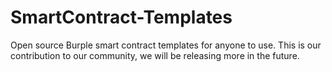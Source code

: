 # SmartContract-Templates
Open source Burple smart contract templates for anyone to use. This is our contribution to our community, we will be releasing more in the future.
